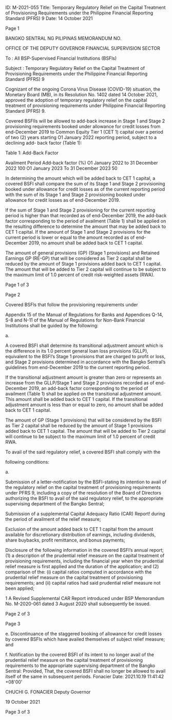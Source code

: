 ID: M-2021-055
Title: Temporary Regulatory Relief on the Capital Treatment of Provisioning Requirements under the Philippine Financial Reporting Standard (PFRS) 9
Date: 14 October 2021

Page 1

BANGKO SENTRAL NG PILIPINAS MEMORANDUM NO.

OFFICE OF THE DEPUTY GOVERNOR FINANCIAL SUPERVISION SECTOR

To : All BSP-Supervised Financial Institutions (BSFls)

Subject : Temporary Regulatory Relief on the Capital Treatment of Provisioning Requirements under the Philippine Financial Reporting Standard (PFRS) 9

Cognizant of the ongoing Corona Virus Disease (COVID-19) situation, the Monetary Board (MB), in its Resolution No. 1402 dated 14 October 2021, approved the adoption of temporary regulatory relief on the capital treatment of provisioning requirements under Philippine Financial Reporting Standard (PFRS) 9.

Covered BSFIls will be allowed to add-back increase in Stage 1 and Stage 2 provisioning requirements booked under allowance for credit losses from end-December 2019 to Common Equity Tier 1 (CET 1) capital over a period of two (2) years starting O1 January 2022 reporting period, subject to a declining add- back factor (Table 1):

Table 1: Add-Back Factor

Availment Period Add-back factor (%) O1 January 2022 to 31 December 2022 100 O1 January 2023 To 31 December 2023 50

In determining the amount which will be added back to CET 1 capital, a covered BSFI shall compare the sum of its Stage 1 and Stage 2 provisioning booked under allowance for credit losses as of the current reporting period with the sum of its Stage 1 and Stage 2 provisioning booked under allowance for credit losses as of end-December 2019.

If the sum of Stage 1 and Stage 2 provisioning for the current reporting period is higher than that recorded as of end-December 2019, the add-back factor corresponding to the period of availment (Table 1) shall be applied on the resulting difference to determine the amount that may be added back to CET 1 capital. If the amount of Stage 1 and Stage 2 provisions for the current period is lower or equal to the amount recorded as of end-December 2019, no amount shall be added back to CET 1 capital.

The amount of general provisions (GP) (Stage 1 provisions) and Retained Earnings GP (RE-GP) that will be considered as Tier 2 capital shall be reduced by the amount of Stage 1 provisions added back to CET 1 capital. The amount that will be added to Tier 2 capital will continue to be subject to the maximum limit of 1.0 percent of credit risk-weighted assets (RWA).

Page 1 of 3

Page 2

Covered BSFls that follow the provisioning requirements under

Appendix 15 of the Manual of Regulations for Banks and Appendices Q-14, S-8 and N-11 of the Manual of Regulations for Non-Bank Financial Institutions shall be guided by the following:

a.

A covered BSFI shall determine its transitional adjustment amount which is the difference in its 1.0 percent general loan loss provisions (GLLP), equivalent to the BSFI’s Stage 1 provisions that are charged to profit or loss, and Stage 2 provisions determined in accordance with the Bangko Sentral’s guidelines from end-December 2019 to the current reporting period.

If the transitional adjustment amount is greater than zero or represents an increase from the GLLP/Stage 1 and Stage 2 provisions recorded as of end-December 2019, an add-back factor corresponding to the period of availment (Table 1) shall be applied on the transitional adjustment amount. This amount shall be added back to CET 1 capital. If the transitional adjustment amount is less than or equal to zero, no amount shall be added back to CET 1 capital.

The amount of GP (Stage 1 provisions) that will be considered by the BSFI as Tier 2 capital shall be reduced by the amount of Stage 1 provisions added back to CET 1 capital. The amount that will be added to Tier 2 capital will continue to be subject to the maximum limit of 1.0 percent of credit RWA.

To avail of the said regulatory relief, a covered BSFI shall comply with the

following conditions:

a.

Submission of a letter-notification by the BSFl-stating its intention to avail of the regulatory relief on the capital treatment of provisioning requirements under PFRS 9, including a copy of the resolution of the Board of Directors authorizing the BSFI to avail of the said regulatory relief, to the appropriate supervising department of the Bangko Sentral;

Submission of a supplemental Capital Adequacy Ratio (CAR) Report! during the period of availment of the relief measure;

Exclusion of the amount added back to CET 1 capital from the amount available for discretionary distribution of earnings, including dividends, share buybacks, profit remittance, and bonus payments;

Disclosure of the following information in the covered BSFI’s annual report; (1) a description of the prudential relief measure on the capital treatment of provisioning requirements, including the financial year when the prudential relief measure is first applied and the duration of the application; and (2) comparison of the: (i) capital ratios computed in accordance with the prudential relief measure on the capital treatment of provisioning requirements; and (ii) capital ratios had said prudential relief measure not been applied;

1 A Revised Supplemental CAR Report introduced under BSP Memorandum No. M-2020-061 dated 3 August 2020 shall subsequently be issued.

Page 2 of 3

Page 3

e. Discontinuance of the staggered booking of allowance for credit losses by covered BSFIs which have availed themselves of subject relief measure; and

f. Notification by the covered BSFI of its intent to no longer avail of the prudential relief measure on the capital treatment of provisioning requirements to the appropriate supervising department of the Bangko Sentral: Provided, That, the covered BSFI shall no longer be allowed to avail itself of the same in subsequent periods. Fonacier Date: 2021.10.19 11:41:42 +08'00'

CHUCHI G. FONACIER Deputy Governor

19 October 2021

Page 3 of 3